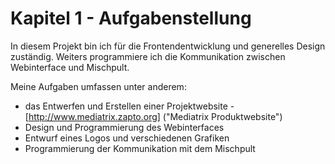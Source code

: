 # Kapitel 1 - Aufgabenstellung

In diesem Projekt bin ich für die Frontendentwicklung und generelles Design zuständig. Weiters programmiere ich die Kommunikation zwischen Webinterface und Mischpult. 

Meine Aufgaben umfassen unter anderem:

* das Entwerfen und Erstellen einer Projektwebsite - [http://www.mediatrix.zapto.org] ("Mediatrix Produktwebsite")
* Design und Programmierung des Webinterfaces
* Entwurf eines Logos und verschiedenen Grafiken
* Programmierung der Kommunikation mit dem Mischpult



